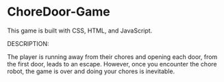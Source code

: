 # ChoreDoor-Game
This game is built with CSS, HTML, and JavaScript.

DESCRIPTION:


The player is running away from their chores and opening each door, from the first door, leads to an escape. However, once you encounter the chore robot, the game is over and doing your chores is inevitable.
